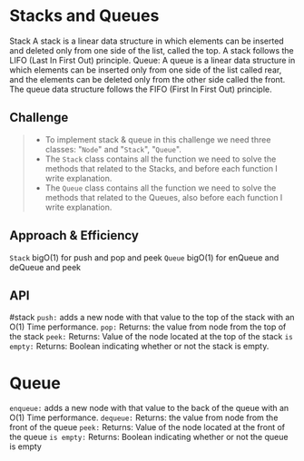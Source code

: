 # Stacks and Queues
Stack A stack is a linear data structure in which elements can be inserted and deleted only from one side of the list, called the top. A stack follows the LIFO (Last In First Out) principle.
Queue: A queue is a linear data structure in which elements can be inserted only from one side of the list called rear, and the elements can be deleted only from the other side called the front. The queue data structure follows the FIFO (First In First Out) principle.

## Challenge
> * To implement stack & queue in this challenge we need three classes: "`Node`" and "`Stack`", "`Queue`".
> * The `Stack` class contains all the function we need to solve the methods that related to the Stacks, and before each function I write explanation.
> * The `Queue` class contains all the function we need to solve the methods that related to the Queues, also before each function I write explanation.

## Approach & Efficiency
`Stack` bigO(1) for push and pop and peek 
`Queue` bigO(1) for enQueue and deQueue and peek

## API

#stack 
`push:` adds a new node with that value to the top of the stack with an O(1) Time performance.
`pop:` Returns: the value from node from the top of the stack
`peek:` Returns: Value of the node located at the top of the stack
`is empty:` Returns: Boolean indicating whether or not the stack is empty.

# Queue
`enqueue:` adds a new node with that value to the back of the queue with an O(1) Time performance.
`dequeue:` Returns: the value from node from the front of the queue
`peek:` Returns: Value of the node located at the front of the queue
`is empty:` Returns: Boolean indicating whether or not the queue is empty
